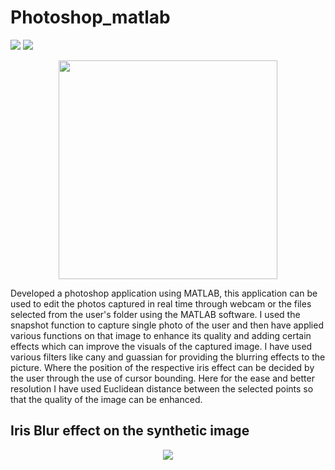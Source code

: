 # Photoshop_matlab

<img src="https://img.shields.io/badge/Build-Machine Learning-green">   <img src="https://img.shields.io/badge/Build-MATLAB-358597">

<p align="center">
  <img src="https://i.stack.imgur.com/kBlVf.gif" width="350" height="350"/>
</p>

Developed a photoshop application using MATLAB, this application can be used to edit the photos captured in real time through webcam or the files selected from the user's folder using the MATLAB software. I used the snapshot function to capture single photo of the user and then have applied various functions on that image to enhance its quality and adding certain effects which can improve the visuals of the captured image. I have used various filters like cany and guassian for providing the blurring effects to the picture. Where the position of the respective iris effect can be decided by the user through the use of cursor bounding. Here for the ease and better resolution I have used Euclidean distance between the selected points so that the quality of the image can be enhanced.

## Iris Blur effect on the synthetic image

<p align="center">
<img src="https://helpx.adobe.com/content/dam/help/en/photoshop/how-to/blur-background-for-focal-point/jcr%3Acontent/main-pars/image_0/selective-focus-blur_step-7.jpg" />
</p>


